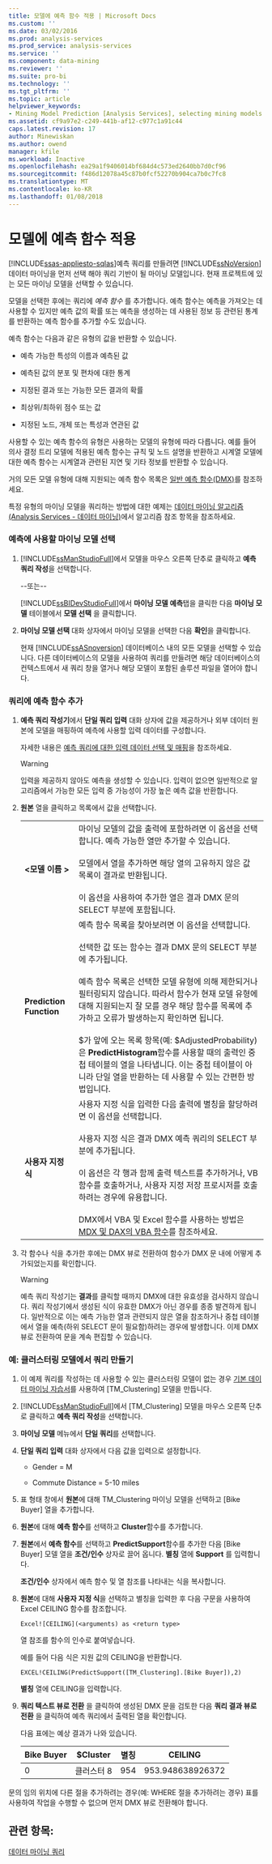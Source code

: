 ```yaml
---
title: 모델에 예측 함수 적용 | Microsoft Docs
ms.custom: ''
ms.date: 03/02/2016
ms.prod: analysis-services
ms.prod_service: analysis-services
ms.service: ''
ms.component: data-mining
ms.reviewer: ''
ms.suite: pro-bi
ms.technology: ''
ms.tgt_pltfrm: ''
ms.topic: article
helpviewer_keywords:
- Mining Model Prediction [Analysis Services], selecting mining models
ms.assetid: cf9a97e2-c249-441b-af12-c977c1a91c44
caps.latest.revision: 17
author: Minewiskan
ms.author: owend
manager: kfile
ms.workload: Inactive
ms.openlocfilehash: ea29a1f9406014bf684d4c573ed2640bb7d0cf96
ms.sourcegitcommit: f486d12078a45c87b0fcf52270b904ca7b0c7fc8
ms.translationtype: MT
ms.contentlocale: ko-KR
ms.lasthandoff: 01/08/2018
---
```

# <a name="apply-prediction-functions-to-a-model"></a>모델에 예측 함수 적용
[!INCLUDE[ssas-appliesto-sqlas](../../includes/ssas-appliesto-sqlas.md)]예측 쿼리를 만들려면 [!INCLUDE[ssNoVersion](../../includes/ssnoversion-md.md)] 데이터 마이닝을 먼저 선택 해야 쿼리 기반이 될 마이닝 모델입니다. 현재 프로젝트에 있는 모든 마이닝 모델을 선택할 수 있습니다.  
  
 모델을 선택한 후에는 쿼리에 *예측 함수* 를 추가합니다. 예측 함수는 예측을 가져오는 데 사용할 수 있지만 예측 값의 확률 또는 예측을 생성하는 데 사용된 정보 등 관련된 통계를 반환하는 예측 함수를 추가할 수도 있습니다.  
  
 예측 함수는 다음과 같은 유형의 값을 반환할 수 있습니다.  
  
-   예측 가능한 특성의 이름과 예측된 값  
  
-   예측된 값의 분포 및 편차에 대한 통계  
  
-   지정된 결과 또는 가능한 모든 결과의 확률  
  
-   최상위/최하위 점수 또는 값  
  
-   지정된 노드, 개체 또는 특성과 연관된 값  
  
 사용할 수 있는 예측 함수의 유형은 사용하는 모델의 유형에 따라 다릅니다. 예를 들어 의사 결정 트리 모델에 적용된 예측 함수는 규칙 및 노드 설명을 반환하고 시계열 모델에 대한 예측 함수는 시계열과 관련된 지연 및 기타 정보를 반환할 수 있습니다.  
  
 거의 모든 모델 유형에 대해 지원되는 예측 함수 목록은 [일반 예측 함수&#40;DMX&#41;](../../dmx/general-prediction-functions-dmx.md)를 참조하세요.  
  
 특정 유형의 마이닝 모델을 쿼리하는 방법에 대한 예제는 [데이터 마이닝 알고리즘&#40;Analysis Services - 데이터 마이닝&#41;](../../analysis-services/data-mining/data-mining-algorithms-analysis-services-data-mining.md)에서 알고리즘 참조 항목을 참조하세요.  
  
### <a name="choose-a-mining-model-to-use-for-prediction"></a>예측에 사용할 마이닝 모델 선택  
  
1.  [!INCLUDE[ssManStudioFull](../../includes/ssmanstudiofull-md.md)]에서 모델을 마우스 오른쪽 단추로 클릭하고 **예측 쿼리 작성**을 선택합니다.  
  
     --또는--  
  
     [!INCLUDE[ssBIDevStudioFull](../../includes/ssbidevstudiofull-md.md)]에서 **마이닝 모델 예측**탭을 클릭한 다음 **마이닝 모델** 테이블에서  **모델 선택** 을 클릭합니다.  
  
2.  **마이닝 모델 선택** 대화 상자에서 마이닝 모델을 선택한 다음 **확인**을 클릭합니다.  
  
     현재 [!INCLUDE[ssASnoversion](../../includes/ssasnoversion-md.md)] 데이터베이스 내의 모든 모델을 선택할 수 있습니다. 다른 데이터베이스의 모델을 사용하여 쿼리를 만들려면 해당 데이터베이스의 컨텍스트에서 새 쿼리 창을 열거나 해당 모델이 포함된 솔루션 파일을 열어야 합니다.  
  
### <a name="add-prediction-functions-to-a-query"></a>쿼리에 예측 함수 추가  
  
1.  **예측 쿼리 작성기**에서 **단일 쿼리 입력** 대화 상자에 값을 제공하거나 외부 데이터 원본에 모델을 매핑하여 예측에 사용할 입력 데이터를 구성합니다.  
  
     자세한 내용은 [예측 쿼리에 대한 입력 데이터 선택 및 매핑](../../analysis-services/data-mining/choose-and-map-input-data-for-a-prediction-query.md)을 참조하세요.  
  
    > [!WARNING]  
    >  입력을 제공하지 않아도 예측을 생성할 수 있습니다. 입력이 없으면 일반적으로 알고리즘에서 가능한 모든 입력 중 가능성이 가장 높은 예측 값을 반환합니다.  
  
2.  **원본** 열을 클릭하고 목록에서 값을 선택합니다.  
  
    |||  
    |-|-|  
    |**\<모델 이름 >**|마이닝 모델의 값을 출력에 포함하려면 이 옵션을 선택합니다. 예측 가능한 열만 추가할 수 있습니다.<br /><br /> 모델에서 열을 추가하면 해당 열의 고유하지 않은 값 목록이 결과로 반환됩니다.<br /><br /> 이 옵션을 사용하여 추가한 열은 결과 DMX 문의 SELECT 부분에 포함됩니다.|  
    |**Prediction Function**|예측 함수 목록을 찾아보려면 이 옵션을 선택합니다.<br /><br /> 선택한 값 또는 함수는 결과 DMX 문의 SELECT 부분에 추가됩니다.<br /><br /> 예측 함수 목록은 선택한 모델 유형에 의해 제한되거나 필터링되지 않습니다. 따라서 함수가 현재 모델 유형에 대해 지원되는지 잘 모를 경우 해당 함수를 목록에 추가하고 오류가 발생하는지 확인하면 됩니다.<br /><br /> $가 앞에 오는 목록 항목(예: $AdjustedProbability)은 **PredictHistogram**함수를 사용할 때의 출력인 중첩 테이블의 열을 나타냅니다. 이는 중첩 테이블이 아니라 단일 열을 반환하는 데 사용할 수 있는 간편한 방법입니다.|  
    |**사용자 지정 식**|사용자 지정 식을 입력한 다음 출력에 별칭을 할당하려면 이 옵션을 선택합니다.<br /><br /> 사용자 지정 식은 결과 DMX 예측 쿼리의 SELECT 부분에 추가됩니다.<br /><br /> 이 옵션은 각 행과 함께 출력 텍스트를 추가하거나, VB 함수를 호출하거나, 사용자 지정 저장 프로시저를 호출하려는 경우에 유용합니다.<br /><br /> DMX에서 VBA 및 Excel 함수를 사용하는 방법은 [MDX 및 DAX의 VBA 함수](../../mdx/vba-functions-in-mdx-and-dax.md)를 참조하세요.|  
  
3.  각 함수나 식을 추가한 후에는 DMX 뷰로 전환하여 함수가 DMX 문 내에 어떻게 추가되었는지를 확인합니다.  
  
    > [!WARNING]  
    >  예측 쿼리 작성기는 **결과**를 클릭할 때까지 DMX에 대한 유효성을 검사하지 않습니다. 쿼리 작성기에서 생성된 식이 유효한 DMX가 아닌 경우를 종종 발견하게 됩니다. 일반적으로 이는 예측 가능한 열과 관련되지 않은 열을 참조하거나 중첩 테이블에서 열을 예측(하위 SELECT 문이 필요함)하려는 경우에 발생합니다. 이제 DMX 뷰로 전환하여 문을 계속 편집할 수 있습니다.  
  
### <a name="example-create-a-query-on-a-clustering-model"></a>예: 클러스터링 모델에서 쿼리 만들기  
  
1.  이 예제 쿼리를 작성하는 데 사용할 수 있는 클러스터링 모델이 없는 경우 [기본 데이터 마이닝 자습서](http://msdn.microsoft.com/library/6602edb6-d160-43fb-83c8-9df5dddfeb9c)를 사용하여 [TM_Clustering] 모델을 만듭니다.  
  
2.  [!INCLUDE[ssManStudioFull](../../includes/ssmanstudiofull-md.md)]에서 [TM_Clustering] 모델을 마우스 오른쪽 단추로 클릭하고 **예측 쿼리 작성**을 선택합니다.  
  
3.  **마이닝 모델** 메뉴에서 **단일 쿼리**를 선택합니다.  
  
4.  **단일 쿼리 입력** 대화 상자에서 다음 값을 입력으로 설정합니다.  
  
    -   Gender = M  
  
    -   Commute Distance = 5-10 miles  
  
5.  표 형태 창에서 **원본**에 대해 TM_Clustering 마이닝 모델을 선택하고 [Bike Buyer] 열을 추가합니다.  
  
6.  **원본**에 대해 **예측 함수**를 선택하고 **Cluster**함수를 추가합니다.  
  
7.  **원본**에서 **예측 함수**를 선택하고 **PredictSupport**함수를 추가한 다음 [Bike Buyer] 모델 열을 **조건/인수** 상자로 끌어 옵니다. **별칭** 열에 **Support** 를 입력합니다.  
  
     **조건/인수** 상자에서 예측 함수 및 열 참조를 나타내는 식을 복사합니다.  
  
8.  **원본**에 대해 **사용자 지정 식**을 선택하고 별칭을 입력한 후 다음 구문을 사용하여 Excel CEILING 함수를 참조합니다.  
  
    ```  
    Excel![CEILING](<arguments) as <return type>  
    ```  
  
     열 참조를 함수의 인수로 붙여넣습니다.  
  
     예를 들어 다음 식은 지원 값의 CEILING을 반환합니다.  
  
    ```  
    EXCEL!CEILING(PredictSupport([TM_Clustering].[Bike Buyer]),2)  
    ```  
  
     **별칭** 열에 CEILING을 입력합니다.  
  
9. **쿼리 텍스트 뷰로 전환** 을 클릭하여 생성된 DMX 문을 검토한 다음 **쿼리 결과 뷰로 전환** 을 클릭하여 예측 쿼리에서 출력된 열을 확인합니다.  
  
     다음 표에는 예상 결과가 나와 있습니다.  
  
    |Bike Buyer|$Cluster|별칭|CEILING|  
    |----------------|--------------|-------------|-------------|  
    |0|클러스터 8|954|953.948638926372|  
  
 문의 임의 위치에 다른 절을 추가하려는 경우(예: WHERE 절을 추가하려는 경우) 표를 사용하여 작업을 수행할 수 없으며 먼저 DMX 뷰로 전환해야 합니다.  
  
## <a name="see-also"></a>관련 항목:  
 [데이터 마이닝 쿼리](../../analysis-services/data-mining/data-mining-queries.md)  
  
  
